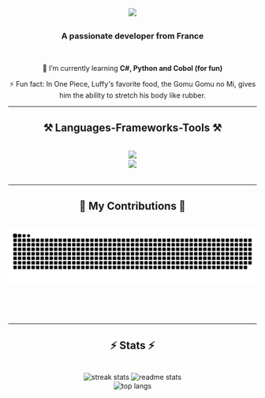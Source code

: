<h1 align="center">
    <img src="https://readme-typing-svg.herokuapp.com?font=Fira+Code&weight=500&size=30&pause=1000&color=FFFFFF&center=true&random=false&width=435&lines=Welcome+%F0%9F%91%8B;I'm+Kamion" />
</h1>

<h3 align="center">A passionate developer from France</h3>

<br/>

<div align="center">

 🌱 I’m currently learning **C#, Python and Cobol (for fun)**

⚡ Fun fact: In One Piece, Luffy's favorite food, the Gomu Gomu no Mi, gives him the ability to stretch his body like rubber.
 </div>
 

 <hr/>
 
<h2 align="center">⚒️ Languages-Frameworks-Tools ⚒️</h2>
<br/>
<div align="center">
  <img src="https://skillicons.dev/icons?i=html,css,js,lua,python,c,php,powershell"/>
  <br>
  <img src="https://skillicons.dev/icons?i=discord,bots,vscode,github,nodejs,firebase,mongodb,mysql"/>
  <br>
</div>

<br/>
<hr/>

<div align="center">
  <h2>🐍 My Contributions 🐍</h2>
  <br>
  <img alt="snake eating my contributions" src="https://github.com/Kamionn/Kamionn/blob/main/workflows/games_snake.svg" />
  
  <br/><br/><br/>
</div>

<hr/>

<h2 align="center">⚡ Stats ⚡</h2>
<br>
<div align="center">

  <img width=390 src="https://github-readme-stats.vercel.app/api?username=Kamionn&show_icons=true&theme=gotham&include_all_commits=true&count_private=true" alt="streak stats"/>
  <img width=390 src="https://github-readme-stats.vercel.app/api?username=Kamionn&count_private=true&show_icons=true&theme=gotham&rank_icon=github&border_radius=10" alt="readme stats" />
  <br/>
  <img width=325 align="center" src="https://github-readme-stats.vercel.app/api/top-langs/?username=Kamionn&hide=HTML&langs_count=8&layout=compact&theme=gotham&border_radius=10&size_weight=0.5&count_weight=0.5&exclude_repo=github-readme-stats" alt="top langs" />
</div>
